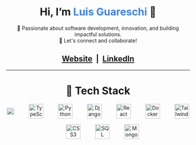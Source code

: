 <h1 align="center">Hi, I’m <span style="color:#3B82F6">Luis Guareschi</span> 👋</h1>

<p align="center">
  🚀 Passionate about software development, innovation, and building impactful solutions.<br>
  💼 Let's connect and collaborate!
</p>

<h2 align="center" font-size="30px">
  <a href="https://luisguareschi.com" target="_blank"><strong>Website</strong></a> &nbsp;|&nbsp;
  <a href="https://www.linkedin.com/in/luis-guareschi-29a68b1a0/" target="_blank"><strong>LinkedIn</strong></a>
</h2>

---

<h1 align="center">🧰 Tech Stack</h1>

<p align="center" style="display: flex; flex-wrap: wrap; justify-content: center; align-items: center; gap: 16px;">
  <img src="https://upload.wikimedia.org/wikipedia/commons/thumb/8/8e/Nextjs-logo.svg/1280px-Nextjs-logo.svg.png" alt="Next.js" height="20"/>
  &nbsp;&nbsp;
  <img src="https://cdn.jsdelivr.net/gh/devicons/devicon/icons/typescript/typescript-original.svg" alt="TypeScript" height="40"/>
  &nbsp;&nbsp;
  <img src="https://cdn.jsdelivr.net/gh/devicons/devicon/icons/python/python-original.svg" alt="Python" height="40"/>
  &nbsp;&nbsp;
  <img src="https://cdn.jsdelivr.net/gh/devicons/devicon/icons/django/django-plain.svg" alt="Django" height="40"/>
  &nbsp;&nbsp;
  <img src="https://cdn.jsdelivr.net/gh/devicons/devicon/icons/react/react-original.svg" alt="React" height="40"/>
  &nbsp;&nbsp;
  <img src="https://cdn.jsdelivr.net/gh/devicons/devicon/icons/docker/docker-plain.svg" alt="Docker" height="40"/>
  &nbsp;&nbsp;
  <img src="https://cdn.jsdelivr.net/gh/devicons/devicon/icons/tailwindcss/tailwindcss-original.svg" alt="Tailwind CSS" height="40"/>
  &nbsp;&nbsp;
  <img src="https://cdn.jsdelivr.net/gh/devicons/devicon/icons/css3/css3-original.svg" alt="CSS3" height="40"/>
  &nbsp;&nbsp;
  <img src="https://upload.wikimedia.org/wikipedia/commons/8/87/Sql_data_base_with_logo.png" alt="SQL" height="40"/>
  &nbsp;&nbsp;
  <img src="https://upload.wikimedia.org/wikipedia/commons/thumb/9/93/MongoDB_Logo.svg/2560px-MongoDB_Logo.svg.png" alt="MongoDB" height="40"/>
</p>

